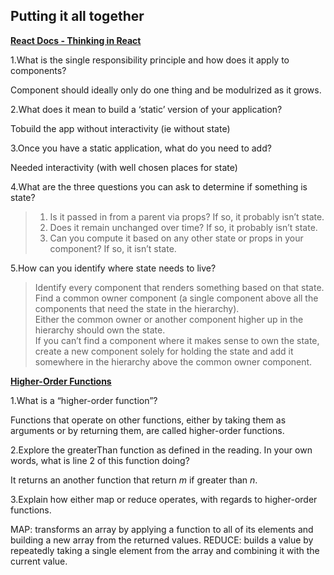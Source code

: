 ## Putting it all together
[__React Docs - Thinking in React__](/https://reactjs.org/docs/thinking-in-react.html)

1.What is the single responsibility principle and how does it apply to components?
 
Component should ideally only do one thing and be modulrized as it grows.

2.What does it mean to build a ‘static’ version of your application?

Tobuild the app without interactivity (ie without state)

3.Once you have a static application, what do you need to add?

Needed interactivity (with well chosen places for state)


4.What are the three questions you can ask to determine if something is state?

> 1. Is it passed in from a parent via props? If so, it probably isn’t state.
> 1. Does it remain unchanged over time? If so, it probably isn’t state.
> 1. Can you compute it based on any other state or props in your component? If so, it isn’t state.

5.How can you identify where state needs to live?

>Identify every component that renders something based on that state. <br>
>Find a common owner component (a single component above all the components that need the state in the hierarchy).<br>
>Either the common owner or another component higher up in the hierarchy should own the state.<br>
>If you can’t find a component where it makes sense to own the state, create a new component solely for holding the state and add it somewhere in the hierarchy above the common owner component.<br>

[__Higher-Order Functions__](/https://eloquentjavascript.net/05_higher_order.html#h_xxCc98lOBK)

1.What is a “higher-order function”?

Functions that operate on other functions, either by taking them as arguments or by returning them, are called higher-order functions.

2.Explore the greaterThan function as defined in the reading. In your own words, what is line 2 of this function doing?

It returns an another function that return _m_ if greater than _n_.

3.Explain how either map or reduce operates, with regards to higher-order functions.

  MAP: transforms an array by applying a function to all of its elements and building a new array from the returned values.
  REDUCE: builds a value by repeatedly taking a single element from the array and combining it with the current value.